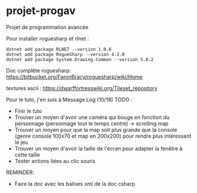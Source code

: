 # projet-progav
Projet de programmation avancée

Pour installer roguesharp et rlnet :
```
dotnet add package RLNET --version 1.0.6
dotnet add package RogueSharp --version 4.2.0
dotnet add package System.Drawing.Common --version 5.0.2
```

Doc complète roguesharp: https://bitbucket.org/FaronBracy/roguesharp/wiki/Home

textures ascii : https://dwarffortresswiki.org/Tileset_repository

Pour le tuto, j'en suis à Message Log (10/18)
TODO : 
* Finir le tuto
* Trouver un moyen d'avoir une caméra qui bouge en fonction du personnage (personnage tout le temps centré) -> scrolling map
* Trouver un moyen pour que la map soit plus grande que la console (genre console 100x70 et map en 200x200) pour rendre plus intéressant le jeu
* Trouver un moyen d'avoir la taille de l'écran pour adapter la fenêtre à cette taille
* Tester actions liées au clic souris


REMINDER:
* Faire la doc avec les balises xml de la doc csharp
